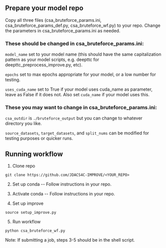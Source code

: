 ## Prepare your model repo

Copy all three files (csa_bruteforce_params.ini, csa_bruteforce_params_def.py, csa_bruteforce_wf.py) to your repo. Change the parameters in csa_bruteforce_params.ini as needed. 

### These should be changed in csa_bruteforce_params.ini:

`model_name` set to your model name (this should have the same capitalization pattern as your model scripts, e.g. deepttc for deepttc_preprocess_improve.py, etc).

`epochs` set to max epochs appropriate for your model, or a low number for testing.

`uses_cuda_name` set to True if your model uses cuda_name as parameter, leave as False if it does not. Also set `cuda_name` if your model uses this.

### These you may want to change in csa_bruteforce_params.ini:

`csa_outdir` is `./bruteforce_output` but you can change to whatever directory you like.

`source_datasets`, `target_datasets`, and `split_nums` can be modified for testing purposes or quicker runs.


## Running workflow
1. Clone repo
```
git clone https://github.com/JDACS4C-IMPROVE/<YOUR_REPO>
```

2. Set up conda -- Follow instructions in your repo.

3. Activate conda -- Follow instructions in your repo.

4. Set up improve
```
source setup_improve.py
```
5. Run workflow
```
python csa_bruteforce_wf.py
```

Note: If submitting a job, steps 3-5 should be in the shell script.
